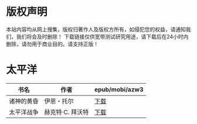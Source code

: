 # 版权声明

本站内容均从网上搜集，版权归著作人及版权方所有，如侵犯您的权益，请通知我们，我们将会及时删除！ 下载链接仅供宽带测试研究用途，请下载后在24小时内删除，请勿用于商业目的。请支持正版！

# 太平洋

| 书名 | 作者 | epub/mobi/azw3 |
| --- | --- | --- |
| 诸神的黄昏 | 伊恩・托尔 | [下载](https://url89.ctfile.com/f/31084289-1375493773-f00c8d?p=8866) |
| 太平洋战争 | 赫克特·C. 拜沃特 | [下载](https://url89.ctfile.com/f/31084289-1357029463-fa425d?p=8866) |
